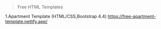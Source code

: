>Free HTML Templates

1.Apartment Template (HTML/CSS,Bootstrap 4.4)
https://free-apartment-template.netlify.app/



